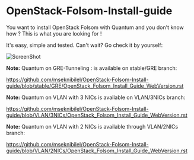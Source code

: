 OpenStack-Folsom-Install-guide
==============================

You want to install OpenStack Folsom with Quantum and you don't know how ?
This is what you are looking for !

It's easy, simple and tested. Can't wait? Go check it by yourself: 

![ScreenShot](http://i.imgur.com/hyeAT.jpg)


**Note:** Quantum on GRE-Tunneling : is available on stable/GRE branch:

https://github.com/mseknibilel/OpenStack-Folsom-Install-guide/blob/stable/GRE/OpenStack_Folsom_Install_Guide_WebVersion.rst

**Note:** Quantum on VLAN with 3 NICs is available on VLAN/3NICs branch:
 
https://github.com/mseknibilel/OpenStack-Folsom-Install-guide/blob/VLAN/3NICs/OpenStack_Folsom_Install_Guide_WebVersion.rst

**Note:** Quantum on VLAN with 2 NICs is available through VLAN/2NICs branch:

https://github.com/mseknibilel/OpenStack-Folsom-Install-guide/blob/VLAN/2NICs/OpenStack_Folsom_Install_Guide_WebVersion.rst
